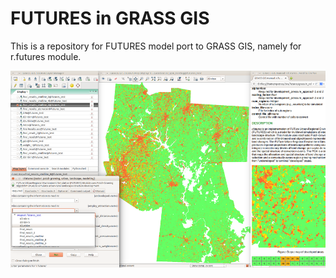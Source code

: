 FUTURES in GRASS GIS
====================

This is a repository for FUTURES model port to GRASS GIS,
namely for r.futures module.

![r.futures module, results and manual](readme_grass_r_futures.png)
